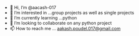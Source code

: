 - 👋 Hi, I’m @aacash-017
- 👀 I’m interested in ...group projects as well as single projects
- 🌱 I’m currently learning ...python
- 💞️ I’m looking to collaborate on any python project
- 📫 How to reach me ... aakash.poudel.017@gmail.com

<!---
aacash-017/aacash-017 is a ✨ special ✨ repository because its `README.md` (this file) appears on your GitHub profile.
You can click the Preview link to take a look at your changes.
--->
